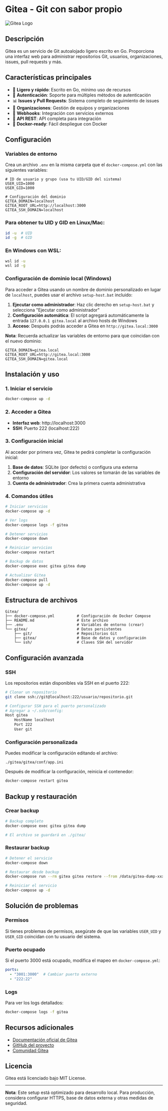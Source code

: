 # Gitea - Git con sabor propio

![Gitea Logo](https://gitea.io/images/gitea.png)

## Descripción

Gitea es un servicio de Git autoalojado ligero escrito en Go. Proporciona una interfaz web para administrar repositorios Git, usuarios, organizaciones, issues, pull requests y más.

## Características principales

- 🚀 **Ligero y rápido**: Escrito en Go, mínimo uso de recursos
- 🔐 **Autenticación**: Soporte para múltiples métodos de autenticación
- 📊 **Issues y Pull Requests**: Sistema completo de seguimiento de issues
- 👥 **Organizaciones**: Gestión de equipos y organizaciones
- 🔧 **Webhooks**: Integración con servicios externos
- 📱 **API REST**: API completa para integración
- 🐳 **Docker-ready**: Fácil despliegue con Docker

## Configuración

### Variables de entorno

Crea un archivo `.env` en la misma carpeta que el `docker-compose.yml` con las siguientes variables:

```env
# ID de usuario y grupo (usa tu UID/GID del sistema)
USER_UID=1000
USER_GID=1000

# Configuración del dominio
GITEA_DOMAIN=localhost
GITEA_ROOT_URL=http://localhost:3000
GITEA_SSH_DOMAIN=localhost
```

### Para obtener tu UID y GID en Linux/Mac:
```bash
id -u  # UID
id -g  # GID
```

### En Windows con WSL:
```bash
wsl id -u
wsl id -g
```

### Configuración de dominio local (Windows)

Para acceder a Gitea usando un nombre de dominio personalizado en lugar de `localhost`, puedes usar el archivo `setup-host.bat` incluido:

1. **Ejecutar como administrador**: Haz clic derecho en `setup-host.bat` y selecciona "Ejecutar como administrador"
2. **Configuración automática**: El script agregará automáticamente la entrada `127.0.0.1 gitea.local` al archivo hosts de Windows
3. **Acceso**: Después podrás acceder a Gitea en `http://gitea.local:3000`

**Nota**: Recuerda actualizar las variables de entorno para que coincidan con el nuevo dominio:
```env
GITEA_DOMAIN=gitea.local
GITEA_ROOT_URL=http://gitea.local:3000
GITEA_SSH_DOMAIN=gitea.local
```

## Instalación y uso

### 1. Iniciar el servicio

```bash
docker-compose up -d
```

### 2. Acceder a Gitea

- **Interfaz web**: http://localhost:3000
- **SSH**: Puerto 222 (localhost:222)

### 3. Configuración inicial

Al acceder por primera vez, Gitea te pedirá completar la configuración inicial:

1. **Base de datos**: SQLite (por defecto) o configura una externa
2. **Configuración del servidor**: Los valores se tomarán de las variables de entorno
3. **Cuenta de administrador**: Crea la primera cuenta administrativa

### 4. Comandos útiles

```bash
# Iniciar servicios
docker-compose up -d

# Ver logs
docker-compose logs -f gitea

# Detener servicios
docker-compose down

# Reiniciar servicios
docker-compose restart

# Backup de datos
docker-compose exec gitea gitea dump

# Actualizar Gitea
docker-compose pull
docker-compose up -d
```

## Estructura de archivos

```
Gitea/
├── docker-compose.yml          # Configuración de Docker Compose
├── README.md                   # Este archivo
├── .env                        # Variables de entorno (crear)
└── gitea/                      # Datos persistentes
    ├── git/                    # Repositorios Git
    ├── gitea/                  # Base de datos y configuración
    └── ssh/                    # Claves SSH del servidor
```

## Configuración avanzada

### SSH

Los repositorios están disponibles vía SSH en el puerto 222:

```bash
# Clonar un repositorio
git clone ssh://git@localhost:222/usuario/repositorio.git

# Configurar SSH para el puerto personalizado
# Agregar a ~/.ssh/config:
Host gitea
    HostName localhost
    Port 222
    User git
```

### Configuración personalizada

Puedes modificar la configuración editando el archivo:
```
./gitea/gitea/conf/app.ini
```

Después de modificar la configuración, reinicia el contenedor:
```bash
docker-compose restart gitea
```

## Backup y restauración

### Crear backup

```bash
# Backup completo
docker-compose exec gitea gitea dump

# El archivo se guardará en ./gitea/
```

### Restaurar backup

```bash
# Detener el servicio
docker-compose down

# Restaurar desde backup
docker-compose run --rm gitea gitea restore --from /data/gitea-dump-xxxxxxxxx.zip

# Reiniciar el servicio
docker-compose up -d
```

## Solución de problemas

### Permisos

Si tienes problemas de permisos, asegúrate de que las variables `USER_UID` y `USER_GID` coincidan con tu usuario del sistema.

### Puerto ocupado

Si el puerto 3000 está ocupado, modifica el mapeo en `docker-compose.yml`:
```yaml
ports:
  - "3001:3000"  # Cambiar puerto externo
  - "222:22"
```

### Logs

Para ver los logs detallados:
```bash
docker-compose logs -f gitea
```

## Recursos adicionales

- [Documentación oficial de Gitea](https://docs.gitea.io/)
- [GitHub del proyecto](https://github.com/go-gitea/gitea)
- [Comunidad Gitea](https://discourse.gitea.io/)

## Licencia

Gitea está licenciado bajo MIT License.

---

**Nota**: Este setup está optimizado para desarrollo local. Para producción, considera configurar HTTPS, base de datos externa y otras medidas de seguridad.